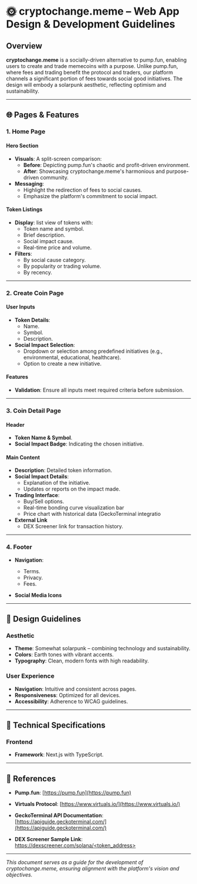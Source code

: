 # 🌞 cryptochange.meme – Web App Design & Development Guidelines

## Overview

**cryptochange.meme** is a socially-driven alternative to pump.fun, enabling users to create and trade memecoins with a purpose. Unlike pump.fun, where fees and trading benefit the protocol and traders, our platform channels a significant portion of fees towards social good initiatives. The design will embody a solarpunk aesthetic, reflecting optimism and sustainability.

---

## 🌐 Pages & Features

### 1. Home Page

#### Hero Section

- **Visuals**: A split-screen comparison:
  - **Before**: Depicting pump.fun's chaotic and profit-driven environment.
  - **After**: Showcasing cryptochange.meme's harmonious and purpose-driven community.
- **Messaging**:
  - Highlight the redirection of fees to social causes.
  - Emphasize the platform's commitment to social impact.

#### Token Listings

- **Display**: list view of tokens with:
  - Token name and symbol.
  - Brief description.
  - Social impact cause.
  - Real-time price and volume.
- **Filters**:
  - By social cause category.
  - By popularity or trading volume.
  - By recency.

---

### 2. Create Coin Page

#### User Inputs

- **Token Details**:
  - Name.
  - Symbol.
  - Description.
- **Social Impact Selection**:
  - Dropdown or selection among predefined initiatives (e.g., environmental, educational, healthcare).
  - Option to create a new initiative.

#### Features

- **Validation**: Ensure all inputs meet required criteria before submission.

---

### 3. Coin Detail Page

#### Header

- **Token Name & Symbol**.
- **Social Impact Badge**: Indicating the chosen initiative.

#### Main Content

- **Description**: Detailed token information.
- **Social Impact Details**:
  - Explanation of the initiative.
  - Updates or reports on the impact made.
- **Trading Interface**:
  - Buy/Sell options.
  - Real-time bonding curve visualization bar
  - Price chart with historical data (GeckoTerminal integratio
- **External Link**
  - DEX Screener link for transaction history.

---

### 4. Footer

- **Navigation**:
  - Terms.
  - Privacy.
  - Fees.

- **Social Media Icons**

---

## 🎨 Design Guidelines

### Aesthetic

- **Theme**: Somewhat solarpunk – combining technology and sustainability.
- **Colors**: Earth tones with vibrant accents.
- **Typography**: Clean, modern fonts with high readability.

### User Experience

- **Navigation**: Intuitive and consistent across pages.
- **Responsiveness**: Optimized for all devices.
- **Accessibility**: Adherence to WCAG guidelines.

---

## 🔧 Technical Specifications

### Frontend

- **Framework**: Next.js with TypeScript.

---

## 📌 References

- **Pump.fun**: [https://pump.fun](https://pump.fun)

- **Virtuals Protocol**: [https://www.virtuals.io/](https://www.virtuals.io/)
- **GeckoTerminal API Documentation**: [https://apiguide.geckoterminal.com/](https://apiguide.geckoterminal.com/)
- **DEX Screener Sample Link**: [https://dexscreener.com/solana/<token_address>](https://dexscreener.com/solana/<token_address>)

---

*This document serves as a guide for the development of cryptochange.meme, ensuring alignment with the platform's vision and objectives.*
